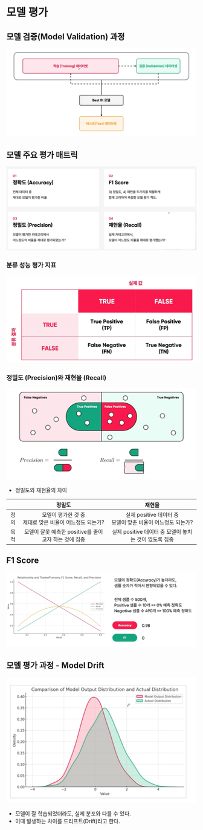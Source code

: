 # 모델 평가

## 모델 검증(Model Validation) 과정  
![img.png](img.png)

## 모델 주요 평가 매트릭  
![img_2.png](img_2.png)

### 분류 성능 평가 지표  
![img_3.png](img_3.png)

### 정밀도 (Precision)와 재현율 (Recall)  
![img_4.png](img_4.png)

* 정밀도와 재현율의 차이

|    |                  정밀도                  |                     재현율                     |
|:--:|:-------------------------------------:|:-------------------------------------------:|
| 정의 | 모델이 평가한 것 중 <br/>제대로 맞은 비율이 어느정도 되는가? | 실제 positive 데이터 중 <br/>모델이 맞춘 비율이 어느정도 되는가? |
| 목적 |  모델이 잘못 예측한 positive를 줄이고자 하는 것에 집중   |     실제 positive 데이터 중 모델이 놓치는 것이 없도록 집중     |

## F1 Score   
![img_5.png](img_5.png)


## 모델 평가 과정 - Model Drift
![img_6.png](img_6.png)  
* 모델이 잘 학습되었더라도, 실제 분포와 다를 수 있다.
* 이때 발생하는 차이를 드리프트(Drift)라고 한다.